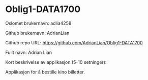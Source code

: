 # Oblig1-DATA1700

Oslomet brukernavn: adlia4258

Github brukernavn: AdrianLian

Github repo URL: https://github.com/AdrianLian/Oblig1-DATA1700

Fullt navn: Adrian Lian

Kort beskrivelse av applikasjon (5-10 setninger):

Applikasjon for å bestille kino billetter.